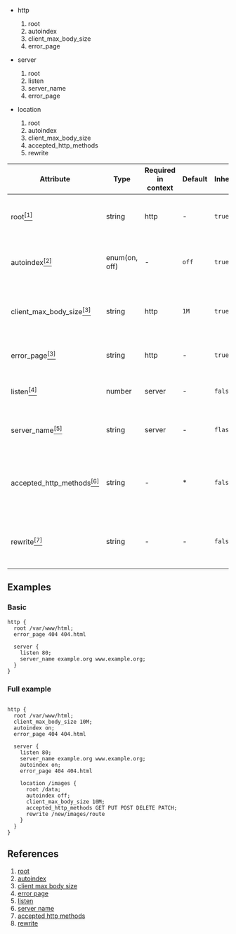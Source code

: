 - http

  1. root
  2. autoindex
  3. client_max_body_size
  4. error_page

- server

  1. root
  2. listen
  3. server_name
  4. error_page

- location

  1. root
  1. autoindex
  1. client_max_body_size
  1. accepted_http_methods
  1. rewrite

| Attribute                                                     | Type          | Required in context | Default | Inherited | Description                                                                                                                                               |
| ------------------------------------------------------------- | ------------- | ------------------- | ------- | --------- | --------------------------------------------------------------------------------------------------------------------------------------------------------- |
| root[<sup>[1]</sup>](#autoindex)                              | string        | http                | -       | `true`    | Specifies the root directory that will be used to search for a file. syntax: `root: /var/www/html;`                                                       |
| autoindex[<sup>[2]</sup>](#autoindex)                         | enum(on, off) | -                   | `off`   | `true`    | Used to enable/disable directory listing. example: autoindex: on;                                                                                         |
| client_max_body_size[<sup>[3]</sup>](#client_max_body_size)   | string        | http                | `1M`    | `true`    | Sets the maximum allowed size of the client request body. syntax: `client_max_body_size: 1M;`                                                             |
| error_page[<sup>[3]</sup>](#error_page)                       | string        | http                | -       | `true`    | Syntax: `error_page code ... uri;`. example: `error_page 400 404 /40x.html;`                                                                              |
| listen[<sup>[4]</sup>](#listen)                               | number        | server              | -       | `false`   | Sets port which the server will accept requests. syntax: `listen port_number;`                                                                            |
| server_name[<sup>[5]</sup>](#server_name)                     | string        | server              | -       | `flase`   | Sets names of a virtual server. syntax: `server_name: example.com www.example.com;`                                                                       |
| accepted_http_methods[<sup>[6]</sup>](#accepted_http_methods) | string        | -                   | \*      | `false`   | Sets accpeted http methods. syntax: `accepted_http_methods method ...;`. example: `accepted_http_methods GET HEAD POST PUT DELETE CONNECT OPTIONS TRACE;` |
| rewrite[<sup>[7]</sup>](#rewrite)                             | string        | -                   | -       | `false`   | URI changed as specified in the replacement string. syntax: `rewrite replacement`. example `rewrite /images`                                              |

## Examples

### Basic

```
http {
  root /var/www/html;
  error_page 404 404.html

  server {
    listen 80;
    server_name example.org www.example.org;
  }
}

```

### Full example

```

http {
  root /var/www/html;
  client_max_body_size 10M;
  autoindex on;
  error_page 404 404.html

  server {
    listen 80;
    server_name example.org www.example.org;
    autoindex on;
    error_page 404 404.html

    location /images {
      root /data;
      autoindex off;
      client_max_body_size 10M;
      accepted_http_methods GET PUT POST DELETE PATCH;
      rewrite /new/images/route
    }
  }
}

```

## References

1. <a nane="root">[root](https://nginx.org/en/docs/http/ngx_http_core_module.html#root)
2. <a name="autoindex">[autoindex](http://nginx.org/en/docs/http/ngx_http_autoindex_module.html#autoindex)</a>
3. <a name="client_max_body_size">[client max body size](https://nginx.org/en/docs/http/ngx_http_core_module.html#client_max_body_size)</a>
4. <a name="error_page">[error page](https://nginx.org/en/docs/http/ngx_http_core_module.html#error_page)</a>
5. <a name="listen">[listen](https://nginx.org/en/docs/http/ngx_http_core_module.html#listen)</a>
6. <a name="server_name">[server name](https://nginx.org/en/docs/http/ngx_http_core_module.html#server_name)</a>
7. <a name="accepted_http_methods">[accepted http methods](https://datatracker.ietf.org/doc/html/rfc7231#section-4)</a>
8. <a name="rewrite">[rewrite](https://nginx.org/en/docs/http/ngx_http_rewrite_module.html#rewrite)</a>
